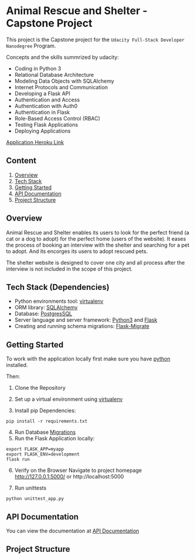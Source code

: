 # Animal Rescue and Shelter - Capstone Project
This project is the Capstone project for the `Udacity Full-Stack Developer Nanodegree` Program.

Concepts and the skills summrized by udacity: 
* Coding in Python 3
* Relational Database Architecture
* Modeling Data Objects with SQLAlchemy
* Internet Protocols and Communication
* Developing a Flask API
* Authentication and Access
* Authentication with Auth0
* Authentication in Flask
* Role-Based Access Control (RBAC)
* Testing Flask Applications
* Deploying Applications


[Application Heroku Link](http)

## Content
1. [Overview](#Overview)
1. [Tech Stack](#Tech-Stack)
1. [Getting Started](#Getting-Started)
1. [API Documentation](#API-Docs)
1. [Project Structure](#Project-Structure)

<a name="Overview"></a>

## Overview
Animal Rescue and Shelter enables its users to look for the perfect friend (a cat or a dog to adopt) for the perfect home (users of the website). It eases the process of booking an interview with the shelter and searching for a pet to adopt. And its encorges its users to adopt rescued pets.

The shelter website is designed to cover one city and all process after the interview is not included in the scope of this project.

<a name="Tech-Stack"></a>

## Tech Stack (Dependencies)
- Python environments tool: [virtualenv](https://packaging.python.org/guides/installing-using-pip-and-virtual-environments/)
- ORM library: [SQLAlchemy](https://www.sqlalchemy.org/)
- Database: [PostgresSQL](https://www.postgresql.org/)
- Server language and server framework: [Python3](https://docs.python.org/3/using/unix.html#getting-and-installing-the-latest-version-of-python) and [Flask](https://flask.palletsprojects.com/en/2.0.x/)
- Creating and running schema migrations: [Flask-Migrate](https://flask-migrate.readthedocs.io/en/latest/) 




<a name="Getting-Started"></a>

## Getting Started
To work with the application locally first make sure you have [python](https://www.python.org/downloads/) installed.

Then:

1. Clone the Repository

2. Set up a virtual environment using [virtualenv](https://packaging.python.org/guides/installing-using-pip-and-virtual-environments/)

3. Install pip Dependencies:
```Shell
pip install -r requirements.txt
```
4. Run Database [Migrations](https://flask-migrate.readthedocs.io/en/latest/)
5. Run the Flask Application locally:
```Shell
export FLASK_APP=myapp
export FLASK_ENV=development 
flask run

```
6. Verify on the Browser
Navigate to project homepage http://127.0.0.1:5000/ or http://localhost:5000

7. Run unittests
```Shell
python unittest_app.py
```


<a name="API-Docs"></a>

## API Documentation
You can view the documentation at [API Documentation](./API_DOCS.md)

<a name="Project-Structure"></a>

## Project Structure
```

```